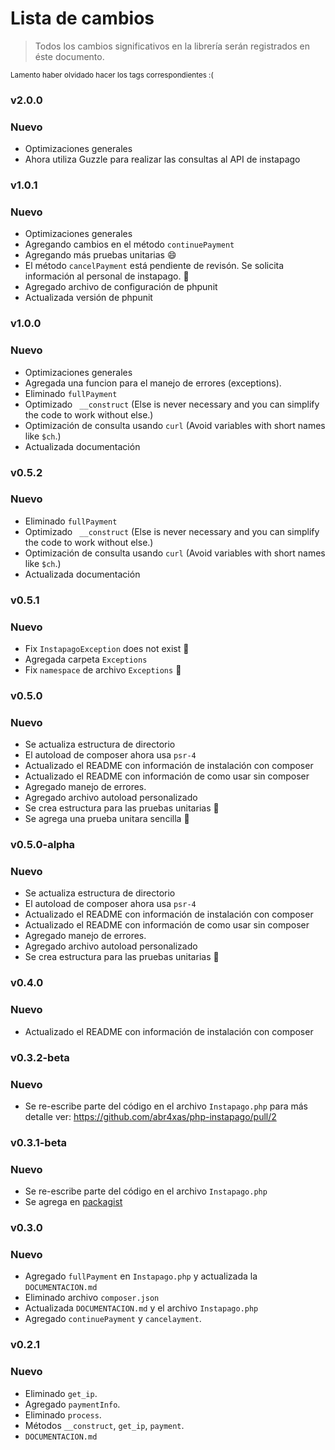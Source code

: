 # Lista de cambios

> Todos los cambios significativos en la librería serán registrados en éste documento.

<small>Lamento haber olvidado hacer los tags correspondientes :( </small>


### v2.0.0
### Nuevo
* Optimizaciones generales
* Ahora utiliza Guzzle para realizar las consultas al API de instapago

### v1.0.1
### Nuevo
* Optimizaciones generales
* Agregando cambios en el método `continuePayment`
* Agregando más pruebas unitarias :smile:
* El método `cancelPayment` está pendiente de revisón. Se solicita información al personal de instapago. :bug:
* Agregado archivo de configuración de phpunit
* Actualizada versión de phpunit

### v1.0.0
### Nuevo
* Optimizaciones generales 
* Agregada una funcion para el manejo de errores (exceptions).
* Eliminado `fullPayment`
* Optimizado ` __construct` (Else is never necessary and you can simplify the code to work without else.)
* Optimización de consulta usando `curl` (Avoid variables with short names like `$ch`.)
* Actualizada documentación

### v0.5.2
### Nuevo
* Eliminado `fullPayment`
* Optimizado ` __construct` (Else is never necessary and you can simplify the code to work without else.)
* Optimización de consulta usando `curl` (Avoid variables with short names like `$ch`.)
* Actualizada documentación

### v0.5.1
### Nuevo
* Fix `InstapagoException` does not exist :bug:
* Agregada carpeta `Exceptions`
* Fix `namespace` de archivo `Exceptions` :bug:

### v0.5.0
### Nuevo
* Se actualiza estructura de directorio
* El autoload de composer ahora usa `psr-4`
* Actualizado el README con información de instalación con composer
* Actualizado el README con información de como usar sin composer
* Agregado manejo de errores.
* Agregado archivo autoload personalizado
* Se crea estructura para las pruebas unitarias :bug:
* Se agrega una prueba unitara sencilla :bug:

### v0.5.0-alpha
### Nuevo
* Se actualiza estructura de directorio
* El autoload de composer ahora usa `psr-4`
* Actualizado el README con información de instalación con composer
* Actualizado el README con información de como usar sin composer
* Agregado manejo de errores.
* Agregado archivo autoload personalizado
* Se crea estructura para las pruebas unitarias :bug:

### v0.4.0
### Nuevo
* Actualizado el README con información de instalación con composer

### v0.3.2-beta
### Nuevo

* Se re-escribe parte del código en el archivo `Instapago.php` para más detalle ver: https://github.com/abr4xas/php-instapago/pull/2

### v0.3.1-beta
### Nuevo

* Se re-escribe parte del código en el archivo `Instapago.php`
* Se agrega en [packagist](https://packagist.org/packages/instapago/instapago)

### v0.3.0
### Nuevo

* Agregado `fullPayment` en `Instapago.php` y actualizada la `DOCUMENTACION.md`
* Eliminado archivo `composer.json`
* Actualizada `DOCUMENTACION.md` y el archivo `Instapago.php`
* Agregado  `continuePayment` y `cancelayment`.


### v0.2.1
### Nuevo
* Eliminado `get_ip`.
* Agregado `paymentInfo`.
* Eliminado `process`.
* Métodos `__construct`, `get_ip`, `payment`.
* `DOCUMENTACION.md`
